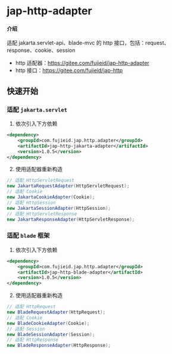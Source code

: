 # jap-http-adapter

#### 介绍
适配  jakarta.servlet-api、blade-mvc 的 http 接口，包括：request、response、cookie、session

- http 适配器：https://gitee.com/fujieid/jap-http-adapter
- http 接口：https://gitee.com/fujieid/jap-http

## 快速开始

### 适配 `jakarta.servlet`

1. 依次引入下方依赖
```xml
<dependency>
    <groupId>com.fujieid.jap.http.adapter</groupId>
    <artifactId>jap-http-jakarta-adapter</artifactId>
    <version>1.0.5</version>
</dependency>
```
2. 使用适配器重新构造

```java
// 适配 HttpServletRequest
new JakartaRequestAdapter(HttpServletRequest);
// 适配 Cookie
new JakartaCookieAdapter(Cookie);
// 适配 HttpSession
new JakartaSessionAdapter(HttpSession);
// 适配 HttpServletResponse
new JakartaResponseAdapter(HttpServletResponse);
```

### 适配 `blade` 框架

1. 依次引入下方依赖

```xml
<dependency>
    <groupId>com.fujieid.jap.http.adapter</groupId>
    <artifactId>jap-http-blade-adapter</artifactId>
    <version>1.0.5</version>
</dependency>
```
2. 使用适配器重新构造

```java
// 适配 HttpRequest
new BladeRequestAdapter(HttpRequest);
// 适配 Cookie
new BladeCookieAdapter(Cookie);
// 适配 Session
new BladeSessionAdapter(Session);
// 适配 HttpResponse
new BladeResponseAdapter(HttpResponse);
```
